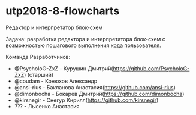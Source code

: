 # utp2018-8-flowcharts
Редактор и интерпретатор блок-схем

Задача: разработка редактора и интерпретатора блок-схем с возможностью пошагового выполнения кода пользователя.

Команда Разработчиков:

* @PsycholoG-ZxZ - Курушин Дмитрий(https://github.com/PsycholoG-ZxZ) (старший)
* @coudam - Конюхов Александр 
* @ansi-rius - Бакланова Анастасия(https://github.com/ansi-rius)
* @dimonbocha - Бокарев Дмитрий(https://github.com/dimonbocha)
* @kirsnegir - Снегур Кирилл(https://github.com/kirsnegir)
* ??? - Лысенко Анастасия

